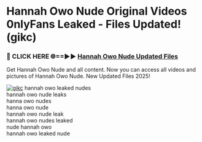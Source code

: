 # Hannah Owo Nude Original Videos 0nlyFans Leaked - Files Updated! (gikc)

<h3>🔴 CLICK HERE 🌐==►► <a href="https://tinyurl.com/5h6xmrr3" rel="nofollow">Hannah Owo Nude Updated Files</a></h3>

Get Hannah Owo Nude and all content. Now you can access all videos and pictures of Hannah Owo Nude. New Updated Files 2025!

[![gikc](https://i.imgur.com/KVD873Z.gif)](https://tinyurl.com/5h6xmrr3)
hannah owo leaked nudes<br>
hannah owo nude leaks<br>
hanna owo nudes<br>
hanna owo nude<br>
hannah owo nude leak<br>
hannah owo nudes leaked<br>
nude hannah owo<br>
hannah owo leaked nude